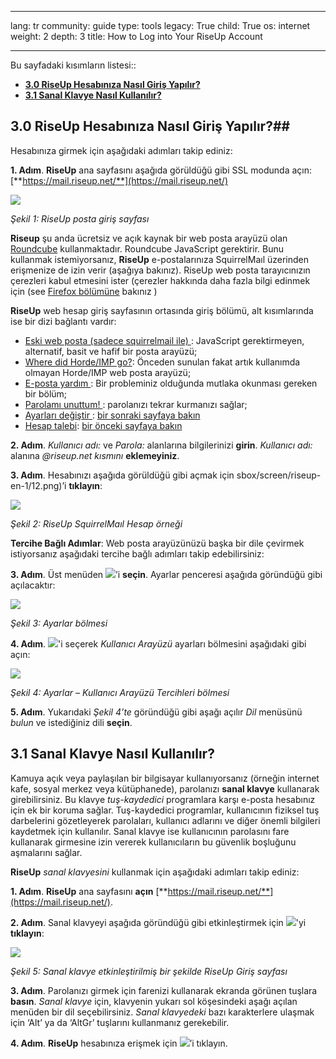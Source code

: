

---

lang: tr
community: guide
type: tools
legacy: True
child: True
os: internet
weight: 2
depth: 3
title: How to Log into Your RiseUp Account

---

Bu sayfadaki kısımların listesi::

- [**3.0 RiseUp Hesabınıza Nasıl Giriş Yapılır?**](#3.0)
- [**3.1 Sanal Klavye Nasıl Kullanılır?**](#3.1)

<a name="3.0"></a>
## 3.0 RiseUp Hesabınıza Nasıl Giriş Yapılır?##

Hesabınıza girmek için aşağıdaki adımları takip ediniz:

**1. Adım**. **RiseUp** ana sayfasını aşağıda görüldüğü gibi SSL modunda açın: [**https://mail.riseup.net/**](https://mail.riseup.net/)

![](/sbox/screen/riseup-en-1/11.png)

*Şekil 1: RiseUp posta giriş sayfası*

**Riseup** şu anda ücretsiz ve açık kaynak bir web posta arayüzü olan [Roundcube](http://roundcube.net/) kullanmaktadır. Roundcube JavaScript gerektirir. Bunu kullanmak istemiyorsanız, **RiseUp** e-postalarınıza SquirrelMaıl üzerinden erişmenize de izin verir (aşağıya bakınız). RiseUp web posta tarayıcınızın çerezleri kabul etmesini ister (çerezler hakkında daha fazla bilgi edinmek için (see [Firefox bölümüne](/tr/firefox_main) bakınız )

**RiseUp** web hesap giriş sayfasının ortasında giriş bölümü, alt kısımlarında ise bir dizi bağlantı vardır:

- [Eski web posta (sadece squirrelmail ile) ](https://mail.riseup.net/sm/src/login.php): JavaScript gerektirmeyen, alternatif, basit ve hafif bir posta arayüzü;
- [Where did Horde/IMP go?](https://help.riseup.net/email/webmail/where-is-imp): Önceden sunulan fakat artık kullanımda olmayan Horde/IMP web posta arayüzü;
- [E-posta yardım ](https://help.riseup.net/email): Bir probleminiz olduğunda mutlaka okunması gereken bir bölüm;
- [Parolamı unuttum! ](https://user.riseup.net/forms/password_reset): parolanızı tekrar kurmanızı sağlar;
- [Ayarları değiştir ](https://user.riseup.net/): [bir sonraki sayfaya bakın ](/en/riseup_changingsettings)
- [Hesap talebi](https://user.riseup.net/forms/new_user): [bir önceki sayfaya bakın](/en/riseup_createaccount)

**2. Adım**. *Kullanıcı adı:* ve *Parola:* alanlarına bilgilerinizi **girin**. *Kullanıcı adı:* alanına *@riseup.net kısmını* **eklemeyiniz**. 

**3. Adım**. Hesabınızı aşağıda görüldüğü gibi açmak için sbox/screen/riseup-en-1/12.png)’i **tıklayın**:

![](/sbox/screen/riseup-en-1/13.png)

*Şekil 2: RiseUp SquirrelMaıl Hesap örneği*

**Tercihe Bağlı Adımlar**: Web posta arayüzünüzü başka bir dile çevirmek istiyorsanız aşağıdaki tercihe bağlı adımları takip edebilirsiniz: 

**3. Adım**. Üst menüden ![](/sbox/screen/riseup-en-1/14.png)’i **seçin**. Ayarlar penceresi aşağıda göründüğü gibi açılacaktır:

![](/sbox/screen/riseup-en-1/15.png)

*Şekil 3: Ayarlar bölmesi*

**4. Adım**. ![](/sbox/screen/riseup-en-1/16.png)'i seçerek *Kullanıcı Arayüzü* ayarları bölmesini aşağıdaki gibi açın:

![](/sbox/screen/riseup-en-1/17.png)

*Şekil 4: Ayarlar – Kullanıcı Arayüzü Tercihleri bölmesi*

**5. Adım**. Yukarıdaki *Şekil 4’te* göründüğü gibi aşağı açılır *Dil* menüsünü *bulun* ve istediğiniz dili **seçin**.

<a name="3.1"></a>
## 3.1 Sanal Klavye Nasıl Kullanılır? ##

Kamuya açık veya paylaşılan bir bilgisayar kullanıyorsanız (örneğin internet kafe, sosyal merkez veya kütüphanede), parolanızı **sanal klavye** kullanarak girebilirsiniz. Bu klavye *tuş-kaydedici* programlara karşı e-posta hesabınız için ek bir koruma sağlar. Tuş-kaydedici programlar, kullanıcının fiziksel tuş darbelerini gözetleyerek parolaları, kullanıcı adlarını ve diğer önemli bilgileri kaydetmek için kullanılır. Sanal klavye ise kullanıcının parolasını fare kullanarak girmesine izin vererek kullanıcıların bu güvenlik boşluğunu aşmalarını sağlar.

**RiseUp** *sanal klavyesini* kullanmak için aşağıdaki adımları takip ediniz:

**1. Adım**. **RiseUp** ana sayfasını **açın** [**https://mail.riseup.net/**](https://mail.riseup.net/).

**2. Adım**. Sanal klavyeyi aşağıda göründüğü gibi etkinleştirmek için ![](/sbox/screen/riseup-en-1/18.png)'yi **tıklayın**:

![](/sbox/screen/riseup-en-1/19.png)

*Şekil 5: Sanal klavye etkinleştirilmiş bir şekilde RiseUp Giriş sayfası*

**3. Adım**. Parolanızı girmek için farenizi kullanarak ekranda görünen tuşlara **basın**. *Sanal klavye* için, klavyenin yukarı sol köşesindeki aşağı açılan menüden bir dil seçebilirsiniz. *Sanal klavyedeki* bazı karakterlere ulaşmak için ‘Alt’ ya da ‘AltGr’ tuşlarını kullanmanız gerekebilir. 

**4. Adım**. **RiseUp** hesabınıza erişmek için ![](/sbox/screen/riseup-en-1/12.png)’i tıklayın.

